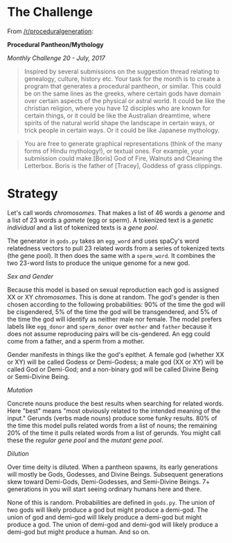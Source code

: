 # The Challenge

From [/r/proceduralgeneration](https://www.reddit.com/r/proceduralgeneration/comments/6lt82x/monthly_challenge_20_july_2017_procedural/):

**Procedural Pantheon/Mythology**

_Monthly Challenge 20 - July, 2017_

> Inspired by several submissions on the suggestion thread relating to genealogy, culture, history etc. Your task for the month is to create a program that generates a procedural pantheon, or similar. This could be on the same lines as the greeks, where certain gods have domain over certain aspects of the physical or astral world. It could be like the christian religion, where you have 12 disciples who are known for certain things, or it could be like the Australian dreamtime, where spirits of the natural world shape the landscape in certain ways, or trick people in certain ways. Or it could be like Japanese mythology.

> You are free to generate graphical representations (think of the many forms of Hindu mythology!), or textual ones. For example, your submission could make.[Boris] God of Fire, Walnuts and Cleaning the Letterbox. Boris is the father of [Tracey], Goddess of grass clippings.


# Strategy

Let's call words *chromosomes*. That makes a list of 46 words a *genome* and a list of 23 words a *gamete* (egg or sperm). A tokenized text is a *genetic individual* and a list of tokenized texts is a *gene pool*. 

The generator in `gods.py` takes an `egg_word` and uses spaCy's word relatedness vectors to pull 23 related words from a series of tokenized texts (the gene pool). It then does the same with a `sperm_word`. It combines the two 23-word lists to produce the unique genome for a new god.

*Sex and Gender*

Because this model is based on sexual reproduction each god is assigned XX or XY *chromosomes*. This is done at random. The god's gender is then chosen according to the following probabilities: 90% of the time the god will be cisgendered, 5% of the time the god will be transgendered, and 5% of the time the god will identify as neither male nor female. The model prefers labels like `egg_donor` and `sperm_donor` over `mother` and `father` because it does not assume reproducing pairs will be cis-gendered. An egg could come from a father, and a sperm from a mother.

Gender manifests in things like the god's epithet. A female god (whether XX or XY) will be called Godess or Demi-Godess; a male god (XX or XY) will be called God or Demi-God; and a non-binary god will be called Divine Being or Semi-Divine Being.

*Mutation*

Concrete nouns produce the best results when searching for related words. Here "best" means "most obviously related to the intended meaning of the input." Gerunds (verbs made nouns) produce some funky results. 80% of the time this model pulls related words from a list of nouns; the remaining 20% of the time it pulls related words from a list of gerunds. You might call these the *regular gene pool* and the *mutant gene pool*.

*Dilution*

Over time deity is diluted. When a pantheon spawns, its early generations will mostly be Gods, Godesses, and Divine Beings. Subsequent generations skew toward Demi-Gods, Demi-Godesses, and Semi-Divine Beings. 7+ generations in you will start seeing ordinary humans here and there.

None of this is random. Probabilities are defined in `gods.py`. The union of two gods will likely produce a god but might produce a demi-god. The union of god and demi-god will likely produce a demi-god but might produce a god. The union of demi-god and demi-god will likely produce a demi-god but might produce a human. And so on.

